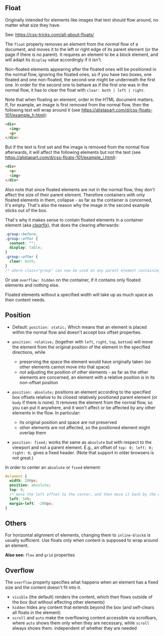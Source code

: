 
## Float

Originally intended for elements like images that text should flow around, no matter what size they have.

See: https://css-tricks.com/all-about-floats/

The `float` property removes an element from the _normal_ flow of a document, and moves it to the left or right edge of its parent element (or the page if there is no parent). It requires an element to be a block element, and will adapt its `display` value accordingly if it isn't.

Non-floated elements appearing after the floated ones will be positioned in the normal flow, ignoring the floated ones, so if you have two boxes, one floated and one non-floated, the second one might be underneath the first one. In order for the second one to behave as if the first one was in the normal flow, it has to clear the float with `clear: both | left | right`.

Note that when floating an element, order in the HTML document matters. If, for example, an image is first removed from the normal flow, then the following text will wrap around it (see https://alistapart.com/d/css-floats-101/example_h.html):
```html
<div>
  <img>
  <p>
</div>
```
But if the text is first set and the image is removed from the normal flow afterwards, it will affect the following elements but not the text (see https://alistapart.com/d/css-floats-101/example_i.html):
```html
<div>
  <p>
  <img>
</div>
```

Also note that since floated elements are not in the normal flow, they don't affect the size of their parent element. Therefore containers with only floated elements in them, collapse - as far as the container is concerned, it's empty. That's also the reason why the image in the second example sticks out of the box.

That's why it makes sense to contain floated elements in a container element (aka [_clearfix_](http://nicolasgallagher.com/micro-clearfix-hack/)), that does the clearing afterwards:
```css
.group::before,
.group::after {
  content: "";
  display: table;
}
.group::after {
  clear: both;
}
/* where class="group" can now be used on any parent element containing floats */
```
Or use `overflow: hidden` on the container, if it contains only floated elements and nothing else.

Floated elements without a specified width will take up as much space as their content needs.

## Position

* Default: `position: static;`
Which means that an element is placed within the normal flow and doesn't accept box offset properties.

* `position: relative;` (together with `left`, `right`, `top`, `bottom`)
will move the element from the original position of the element in the specified directions, while
    * preserving the space the element would have originally taken (so other elements cannot move into that space)
    * not adjusting the position of other elements - as far as the other elements are concerned, an element with a relative position is in its non-offset position  

* `position: absolute;` positions an element according to the specified box offsets relative to its closest relatively positioned parent element (or `body` if there is none). It removes the element from the normal flow, so you can put it anywhere, and it won't affect or be affected by any other elements in the flow. In particular:
    * its original position and space are not preserved
    * other elements are not affected, so the positioned element might overlap them

* `position: fixed;` works the same as `absolute` but with respect to the viewport and not a parent element. E.g., an offset of `top: 0; left: 0; right: 0;` gives a fixed header. (Note that support in older browsers is not great.)

In order to center an `absolute` or `fixed` element:
```css
#element {
  width: 200px;
  position: absolute;
  top: 0;
  /* move the left offset to the center, and then move it back by the width of the element */
  left: 50%;
  margin-left: -200px;
}
```

## Others

For horizontal alignment of elements, changing them to `inline-block`s is usually sufficient. Use floats only when content is supposed to wrap around an element.  

**Also see:** `flex` and `grid` properties

## Overflow

The `overflow` property specifies what happens when an element has a fixed size and the content doesn't fit into it.
* `visible` (the default) renders the content, which then flows outside of the box (but without affecting other elements)
* `hidden` hides any content that extends beyond the box (and self-clears all floats in the element)
* `scroll` and `auto` make the overflowing content accessible via scrollbars, where `auto` shows them only when they are necessary, while `scroll` always shows them. independent of whether they are needed
